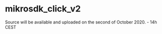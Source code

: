 # mikrosdk_click_v2

Source will be available and uploaded on the second of October 2020. - 14h CEST
